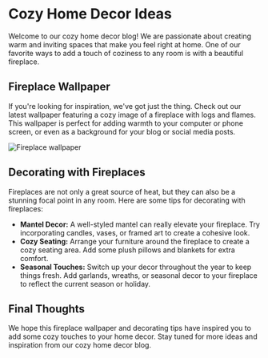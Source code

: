 <!--
Write me markdown content of website with wallpaper:

"A cozy image of a fireplace with logs and flames for a home decor or lifestyle blog."

The header of the page should not be copy of the text but rather a real content of the website which is using this wallpaper.

- Feel free to use structure like headings, bullets, numbering, blockquotes, paragraphs, horizontal lines, etc.
- You can use formatting like bold or _italic_
- You can include UTF-8 emojis
- Links should be only #hash anchors (and you can refer to the document itself)
- Do not include images
-->

<!--font:Poppins-->

# Cozy Home Decor Ideas

Welcome to our cozy home decor blog! We are passionate about creating warm and inviting spaces that make you feel right at home. One of our favorite ways to add a touch of coziness to any room is with a beautiful fireplace. 

## Fireplace Wallpaper

If you're looking for inspiration, we've got just the thing. Check out our latest wallpaper featuring a cozy image of a fireplace with logs and flames. This wallpaper is perfect for adding warmth to your computer or phone screen, or even as a background for your blog or social media posts.

![Fireplace wallpaper](#)

## Decorating with Fireplaces

Fireplaces are not only a great source of heat, but they can also be a stunning focal point in any room. Here are some tips for decorating with fireplaces:

- **Mantel Decor:** A well-styled mantel can really elevate your fireplace. Try incorporating candles, vases, or framed art to create a cohesive look.
- **Cozy Seating:** Arrange your furniture around the fireplace to create a cozy seating area. Add some plush pillows and blankets for extra comfort.
- **Seasonal Touches:** Switch up your decor throughout the year to keep things fresh. Add garlands, wreaths, or seasonal decor to your fireplace to reflect the current season or holiday.

## Final Thoughts

We hope this fireplace wallpaper and decorating tips have inspired you to add some cozy touches to your home decor. Stay tuned for more ideas and inspiration from our cozy home decor blog.
